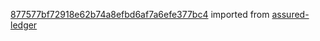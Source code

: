 [877577bf72918e62b74a8efbd6af7a6efe377bc4](https://github.com/insolar/assured-ledger/commit/877577bf72918e62b74a8efbd6af7a6efe377bc4) imported from [assured-ledger](https://github.com/insolar/assured-ledger)
